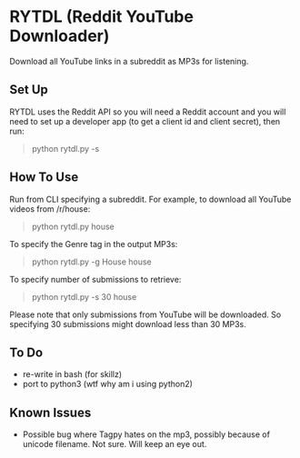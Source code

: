 RYTDL (Reddit YouTube Downloader)
=================================

Download all YouTube links in a subreddit as MP3s for listening.

Set Up
------

RYTDL uses the Reddit API so you will need a Reddit account and you will need to set up a developer app (to get a client id and client secret), then run:
> python rytdl.py -s


How To Use
----------
Run from CLI specifying a subreddit. For example, to download all YouTube videos from /r/house:
> python rytdl.py house

To specify the Genre tag in the output MP3s:
> python rytdl.py -g House house

To specify number of submissions to retrieve:
> python rytdl.py -s 30 house

Please note that only submissions from YouTube will be downloaded. So specifying 30 submissions might download less than 30 MP3s.


To Do
-----
- re-write in bash (for skillz)
- port to python3 (wtf why am i using python2)


Known Issues
------------
- Possible bug where Tagpy hates on the mp3, possibly because of unicode filename. Not sure. Will keep an eye out.